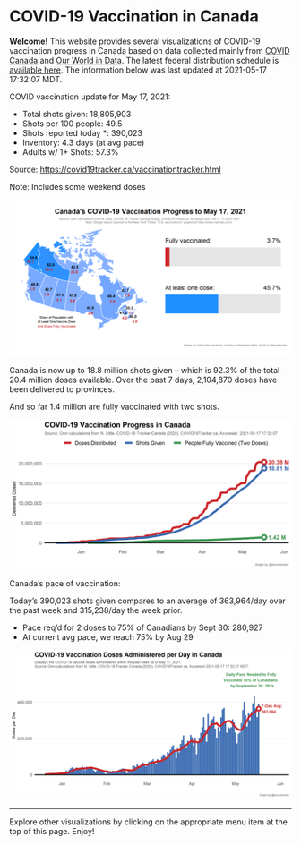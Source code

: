 COVID-19 Vaccination in Canada
==============================

**Welcome!** This website provides several visualizations of COVID-19
vaccination progress in Canada based on data collected mainly from
[COVID Canada](https://covid19tracker.ca/vaccinationtracker.html) and
[Our World in Data](https://ourworldindata.org/covid-vaccinations). The
latest federal distribution schedule is [available
here](https://www.canada.ca/en/public-health/services/diseases/2019-novel-coronavirus-infection/prevention-risks/covid-19-vaccine-treatment/vaccine-rollout.html).
The information below was last updated at 2021-05-17 17:32:07 MDT.

COVID vaccination update for May 17, 2021:

-   Total shots given: 18,805,903
-   Shots per 100 people: 49.5
-   Shots reported today \*: 390,023
-   Inventory: 4.3 days (at avg pace)
-   Adults w/ 1+ Shots: 57.3%

Source:
<a href="https://covid19tracker.ca/vaccinationtracker.html" class="uri">https://covid19tracker.ca/vaccinationtracker.html</a>

Note: Includes some weekend doses

![](Plots/plot_main.png)

Canada is now up to 18.8 million shots given – which is 92.3% of the
total 20.4 million doses available. Over the past 7 days, 2,104,870
doses have been delivered to provinces.

And so far 1.4 million are fully vaccinated with two shots.

![](Plots/plot_total.png)

Canada’s pace of vaccination:

Today’s 390,023 shots given compares to an average of 363,964/day over
the past week and 315,238/day the week prior.

-   Pace req’d for 2 doses to 75% of Canadians by Sept 30: 280,927
-   At current avg pace, we reach 75% by Aug 29

![](Plots/pace_national.png)

------------------------------------------------------------------------

Explore other visualizations by clicking on the appropriate menu item at
the top of this page. Enjoy!

